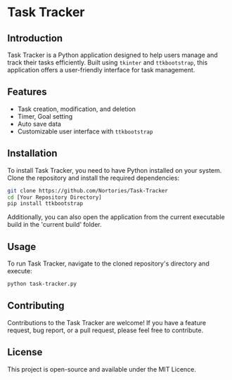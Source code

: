 
# Task Tracker

## Introduction
Task Tracker is a Python application designed to help users manage and track their tasks efficiently. Built using `tkinter` and `ttkbootstrap`, this application offers a user-friendly interface for task management.

## Features
- Task creation, modification, and deletion
- Timer, Goal setting
- Auto save data
- Customizable user interface with `ttkbootstrap`

## Installation
To install Task Tracker, you need to have Python installed on your system. Clone the repository and install the required dependencies:

```bash
git clone https://github.com/Nortories/Task-Tracker
cd [Your Repository Directory]
pip install ttkbootstrap
```
Additionally, you can also open the application from the current executable build in the 'current build' folder.

## Usage
To run Task Tracker, navigate to the cloned repository's directory and execute:

```bash
python task-tracker.py
```

## Contributing
Contributions to the Task Tracker are welcome! If you have a feature request, bug report, or a pull request, please feel free to contribute.

## License
This project is open-source and available under the MIT Licence.
